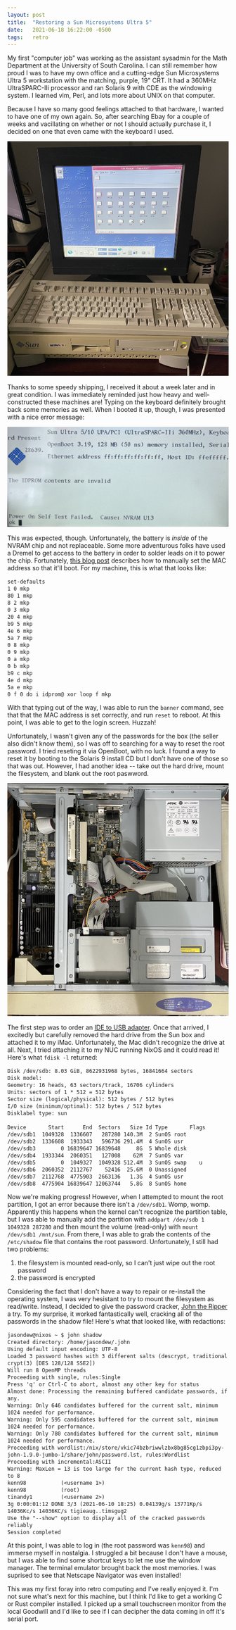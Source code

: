 ```yaml
---
layout: post
title:  "Restoring a Sun Microsystems Ultra 5"
date:   2021-06-18 16:22:00 -0500
tags:   retro
---
```


My first "computer job" was working as the assistant sysadmin for the Math
Department at the University of South Carolina. I can still remember how proud
I was to have my own office and a cutting-edge Sun Microsystems Ultra 5
workstation with the matching, purple, 19" CRT. It had a 360MHz UltraSPARC-IIi
processor and ran Solaris 9 with CDE as the windowing system. I learned vim,
Perl, and lots more about UNIX on that computer.

Because I have so many good feelings attached to that hardware, I wanted to
have one of my own again. So, after searching Ebay for a couple of weeks and
vacillating on whether or not I should actually purchase it, I decided on one
that even came with the keyboard I used.

![The box, along with some foreshadowing](/assets/sun_ultra_5_booted.jpg)

Thanks to some speedy shipping, I received it about a week later and in great
condition. I was immediately reminded just how heavy and well-constructed these
machines are! Typing on the keyboard definitely brought back some memories as
well. When I booted it up, though, I was presented with a nice error message:

![The IDPROM contents are invalid](/assets/sun_boot_failure.jpg)

This was expected, though. Unfortunately, the battery is _inside_ of the NVRAM
chip and not replaceable. Some more adventurous folks have used a Dremel to get
access to the battery in order to solder leads on it to power the chip.
Fortunately, [this blog post](http://cholla.mmto.org/computers/sun/ultra/nvram.html) describes how to manually set the MAC address
so that it'll boot. For my machine, this is what that looks like:

```
set-defaults
1 0 mkp
80 1 mkp
8 2 mkp
0 3 mkp
20 4 mkp
b9 5 mkp
4e 6 mkp
5a 7 mkp
0 8 mkp
0 9 mkp
0 a mkp
0 b mkp
b9 c mkp
4e d mkp
5a e mkp
0 f 0 do i idprom@ xor loop f mkp
```

With that typing out of the way, I was able to run the `banner` command, see
that that the MAC address is set correctly, and run `reset` to reboot. At this
point, I was able to get to the login screen. Huzzah!

Unfortunately, I wasn't given any of the passwords for the box (the seller also
didn't know them), so I was off to searching for a way to reset the root
password. I tried reseting it via OpenBoot, with no luck. I found a way to
reset it by booting to the Solaris 9 install CD but I don't have one of those
so that was out. However, I had another idea -- take out the hard drive, mount
the filesystem, and blank out the root paswword.

![A look at the inside sans hard drive](/assets/sun_ultra_5_inside.jpg)

The first step was to order an [IDE to USB
adapter](https://smile.amazon.com/gp/product/B014PEP3DU). Once that arrived, I
excitedly but carefully removed the hard drive from the Sun box and attached it
to my iMac. Unfortunately, the Mac didn't recognize the drive at all. Next, I
tried attaching it to my NUC running NixOS and it could read it! Here's what
`fdisk -l` returned:

```
Disk /dev/sdb: 8.03 GiB, 8622931968 bytes, 16841664 sectors
Disk model:
Geometry: 16 heads, 63 sectors/track, 16706 cylinders
Units: sectors of 1 * 512 = 512 bytes
Sector size (logical/physical): 512 bytes / 512 bytes
I/O size (minimum/optimal): 512 bytes / 512 bytes
Disklabel type: sun

Device       Start      End  Sectors   Size Id Type       Flags
/dev/sdb1  1049328  1336607   287280 140.3M  2 SunOS root
/dev/sdb2  1336608  1933343   596736 291.4M  4 SunOS usr
/dev/sdb3        0 16839647 16839648     8G  5 Whole disk
/dev/sdb4  1933344  2060351   127008    62M  7 SunOS var
/dev/sdb5        0  1049327  1049328 512.4M  3 SunOS swap    u
/dev/sdb6  2060352  2112767    52416  25.6M  0 Unassigned
/dev/sdb7  2112768  4775903  2663136   1.3G  4 SunOS usr
/dev/sdb8  4775904 16839647 12063744   5.8G  8 SunOS home
```

Now we're making progress! However, when I attempted to mount the root
partition, I got an error because there isn't a `/dev/sdb1`. Womp, womp.
Apparently this happens when the kernel can't recognize the partition table,
but I was able to manually add the partition with `addpart /dev/sdb 1 1049328 287280`
and then mount the volume (read-only) with `mount /dev/sdb1 /mnt/sun`. From
there, I was able to grab the contents of the `/etc/shadow` file that contains
the root password. Unfortunately, I still had two problems:

1. the filesystem is mounted read-only, so I can't just wipe out the root password
2. the password is encrypted

Considering the fact that I don't have a way to repair or re-install the
operating system, I was very hesistant to try to mount the filesystem as
read/write. Instead, I decided to give the password cracker, [John the Ripper](https://www.openwall.com/john/)
a try. To my surprise, it worked fantastically well, cracking all of the
passwords in the shadow file! Here's what that looked like, with redactions:

```
jasondew@nixos ~ $ john shadow
Created directory: /home/jasondew/.john
Using default input encoding: UTF-8
Loaded 3 password hashes with 3 different salts (descrypt, traditional crypt(3) [DES 128/128 SSE2])
Will run 8 OpenMP threads
Proceeding with single, rules:Single
Press 'q' or Ctrl-C to abort, almost any other key for status
Almost done: Processing the remaining buffered candidate passwords, if any.
Warning: Only 646 candidates buffered for the current salt, minimum 1024 needed for performance.
Warning: Only 595 candidates buffered for the current salt, minimum 1024 needed for performance.
Warning: Only 780 candidates buffered for the current salt, minimum 1024 needed for performance.
Proceeding with wordlist:/nix/store/vkic74bzbriwwlzbx8bg85cg1zbpi3py-john-1.9.0-jumbo-1/share/john/password.lst, rules:Wordlist
Proceeding with incremental:ASCII
Warning: MaxLen = 13 is too large for the current hash type, reduced to 8
kenn98           (<username 1>)
kenn98           (root)
tinandy1         (<username 2>)
3g 0:00:01:12 DONE 3/3 (2021-06-10 18:25) 0.04139g/s 13771Kp/s 14036Kc/s 14036KC/s tigieaug..timsgug2
Use the "--show" option to display all of the cracked passwords reliably
Session completed
```

At this point, I was able to log in (the root password was `kenn98`) and
immerse myself in nostalgia.  I struggled a bit because I don't have a mouse,
but I was able to find some shortcut keys to let me use the window manager. The
terminal emulator brought back the most memories. I was suprised to see that
Netscape Navigator was even installed!

This was my first foray into retro computing and I've really enjoyed it. I'm
not sure what's next for this machine, but I think I'd like to get a working C
or Rust compiler installed. I picked up a small touchscreen monitor from the
local Goodwill and I'd like to see if I can decipher the data coming in off
it's serial port.
